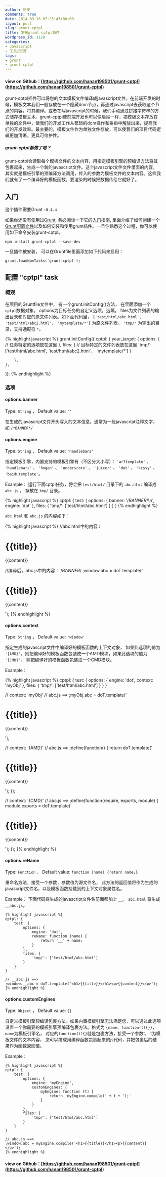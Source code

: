 ```yaml
---
author: 阿安
comments: true
date: 2014-03-16 07:25:43+00:00
layout: post
slug: grunt-cptpl
title: 发布grunt-cptpl插件
wordpress_id: 1128
categories:
- JavaScript
- 工具/资源
tags:
- grunt
- grunt-cptpl
---
```


#### view on Github：[https://github.com/hanan198501/grunt-cptpl](https://github.com/hanan198501/grunt-cptpl)





grunt-cptpl插件可以将您的文本模板文件编译成javascript文件。在前端开发的时候，模板文本我们一般存放在一个隐藏dom节点，再通过javascript去获取这个节点的内容，将其编译。或者在写javascript的时候，我们手动通过拼接字符串的方式储存模板文本。grunt-cptpl使前端开发也可以像后端一样，把模板文本存放在单独的文件中，使我们的开发工作从繁琐的dom操作和拼串中解放出来，提高我们的开发效率。最主要的，模板文件作为单独文件存放，可以使我们的项目代码逻辑更加清晰，更具可维护性。





##### grunt-cptpl都做了啥？





grunt-cptpl会读取每个模板文件的文本内容，用指定模板引擎的预编译方法将其包裹起来，生成一个新的javascript文件。这个javascript文件文件里面的内容，其实就是模板引擎的预编译方法调用，传入的参数为模板文件的文本内容。这样我们就有了一个编译好的模板函数，要渲染的时候把数据传给它就好了。



<!-- more -->



## 入门





这个插件需要Grunt `~0.4.4`





如果你还没有使用过[Grunt](http://gruntjs.com/), 务必阅读一下它的[入门](http://gruntjs.com/getting-started)指南, 里面介绍了如何创建一个[Grunt配置文件](http://gruntjs.com/sample-gruntfile)以及如何安装和使用grunt插件。一旦你熟悉这个过程，你可以使用如下命令安装grunt-cptpl。




    
    npm install grunt-cptpl --save-dev
    





一旦插件被安装， 可以在Gruntfile里面添加如下代码来启用：




    
    grunt.loadNpmTasks('grunt-cptpl');
    





## 配置 "cptpl" task





### 概观





在项目的Gruntfile文件中， 有一个grunt.initConfig()方法， 在里面添加一个`cptpl`数据对象。 options为目标任务的自定义选项，选填。 files为文件列表的输出目录和对应的原文件列表。如下面代码里， `['test/html/abc.html', 'test/html/abc2.html'， 'mytemplate/*']` 为原文件列表， `'tmp/'` 为输出的目录，支持通配符 `*`。




{% highlight javascript %}
grunt.initConfig({
    cptpl: {
        your_target: {
            options: {
                // 任务特定的选项放在这里
            },
            files: {
                // 目标特定的文件列表放在这里
                'tmp/': ['test/html/abc.html', 'test/html/abc2.html'， 'mytemplate/*']
            }

        },
    },
});
{% endhighlight %}






### 选项





#### options.banner





Type: `String` ， Default value: `''`





在生成的javascript文件开头写入的文本信息，通常为一段javascript注释文字，如 `/*BANNER*/`





#### options.engine





Type: `String` ， Default value: `'handlebars'`





指定模板引擎，内置支持的模板引擎有（不区分大小写）： `'arTtemplate'` 、 `'handlebars'` 、 `'hogan'` 、 `'underscore'` 、 `'juicer'` 、 `'dot'` 、 `'kissy'` 、 `'baidutemplate'`。





Example： 运行下面cptpl任务，将会把 `test/html/` 目录下的 `abc.html` 编译成 `abc.js` ， 存放在 `tmp/` 目录。




{% highlight javascript %}
cptpl: {
    test: {
        options: {
            banner: '/*BANNER*/\n',
            engine: 'dot'
        },
        files: {
            'tmp/': ['test/html/abc.html']
        }
    }
}
{% endhighlight %}






`abc.html` 和 `abc.js` 的内容如下：




{% highlight javascript %}
//abc.html中的内容：
<h1>{{title}}</h1>
<p>{{content}}</p>


//编译后，abc.js中的内容：
/*BANNER*/
;window.abc = doT.template('<h1>{{title}}</h1><p>{{content}}</p>');
{% endhighlight %}






#### options.context





Type: `String` ， Default value: `'window'`





指定生成的javascript文件中编译好的模板函数的上下文对象， 如果此选项的值为 `'{AMD}'`，则把编译好的模板函数包装成一个AMD模块，如果此选项的值为 `'{CMD}'`， 则把编译好的模板函数包装成一个CMD模块。





Example：




{% highlight javascript %}
cptpl: {
    test: {
        options: {
            engine: 'dot',
            context: 'myObj'
        },
        files: {
            'tmp/': ['test/html/abc.html']
        }
    }
}

// context: 'myObj'
// abc.js ==>
;myObj.abc = doT.template('<h1>{{title}}</h1><p>{{content}}</p>');


// context: '{AMD}'
// abc.js ==>
;define(function() {
    return doT.template('<h1>{{title}}</h1><p>{{content}}</p>');
});


// context: '{CMD}'
// abc.js ==>
;define(function(require, exports, module) {
    module.exports = doT.template('<h1>{{title}}</h1><p>{{content}}</p>');
});
{% endhighlight %}






#### options.reName





Type: `Function` ， Default value: `function (name) {return name;}`





重命名方法，接受一个参数，参数值为源文件名， 此方法的返回值将作为生成的javascript文件名，以及模板函数挂载到的上下文对象属性名。





Example： 下面代码将生成的javascript文件名前面都加上 `__`， `abc.html` 将生成 `__abc.js`。




    {% highlight javascript %}
    cptpl: {
        test: {
            options: {
                engine: 'dot',
                reName: function (name) {
                    return '__' + name;
                }
            },
            files: {
                'tmp/': ['test/html/abc.html']
            }
        }
    }

    // __abc.js ==>
    ;window.__abc = doT.template('<h1>{{title}}</h1><p>{{content}}</p>');
    {% endhighlight %}






#### options.customEngines





Type: `Object` ， Default value: `{}`





自定义模板引擎预编译包裹方法。如果内置模板引擎无法满足您，可以通过此选项设置一个你需要的模板引擎预编译包裹方法。格式为 `{name: function(t){}}`， `name`为模板引擎名， 对应的`function(t){}`就是包裹方法，接受一个参数t， t为模板文件的文本内容， 您可以拼成用编译函数包裹起来的js代码，并把包裹后的结果作为函数返回值。





Example：




    {% highlight javascript %}
    cptpl: {
        test: {
            options: {
                engine: 'myEngine',
                customEngines: {
                    myEngine: function (t) {
                        return 'myEngine.compile(' + t + ');'
                    }
                }
            },
            files: {
                'tmp/': ['test/html/abc.html']
            }
        }
    }

    // abc.js ==>
    ;window.abc = myEngine.compile('<h1>{{title}}</h1><p>{{content}}</p>');
    {% endhighlight %}






#### view on Github：[https://github.com/hanan198501/grunt-cptpl](https://github.com/hanan198501/grunt-cptpl)



